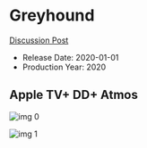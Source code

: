 # Greyhound

[Discussion Post](https://www.avsforum.com/threads/bass-eq-for-filtered-movies.2995212/post-59929620)

* Release Date: 2020-01-01
* Production Year: 2020

## Apple TV+ DD+ Atmos

![img 0](https://i.imgur.com/7Qr9wpE.jpg)

![img 1](https://i.imgur.com/7GGeuzg.png)

